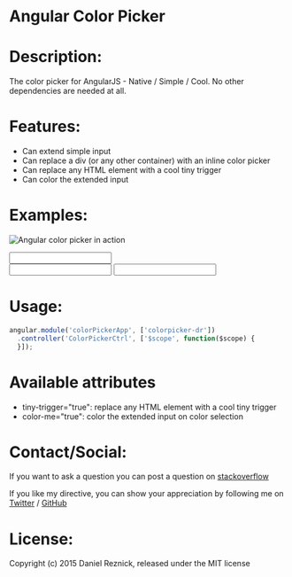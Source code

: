 Angular Color Picker
=====
 
Description:
=====

The color picker for AngularJS - Native / Simple / Cool. No other dependencies are needed at all.


Features:
=====

- Can extend simple input
- Can replace a div (or any other container) with an inline color picker
- Can replace any HTML element with a cool tiny trigger
- Can color the extended input

Examples:
=====

![Angular color picker in action](../gh-pages/angular-color-picker-in-action.gif "Angular color picker in action")


<input color-picker ng-model="colorValueInput">

<div color-picker ng-model="colorValueInline"></div>

<input color-picker tiny-trigger="true" ng-model="colorValueTinyTrigger">

<input color-picker color-me="true" ng-model="colorValueInputColor">


Usage:
=====

```javascript
angular.module('colorPickerApp', ['colorpicker-dr'])
  .controller('ColorPickerCtrl', ['$scope', function($scope) {
  }]);
```


Available attributes
=====

* tiny-trigger="true": replace any HTML element with a cool tiny trigger
* color-me="true": color the extended input on color selection


Contact/Social:
=====
If you want to ask a question you can post a question on [stackoverflow](www.stackoverflow.com)

If you like my directive, you can show your appreciation by following me on [Twitter](https://twitter.com/danielreznick) / [GitHub](https://github.com/vedmack)


License:
=====

Copyright (c) 2015 Daniel Reznick, released under the MIT license
